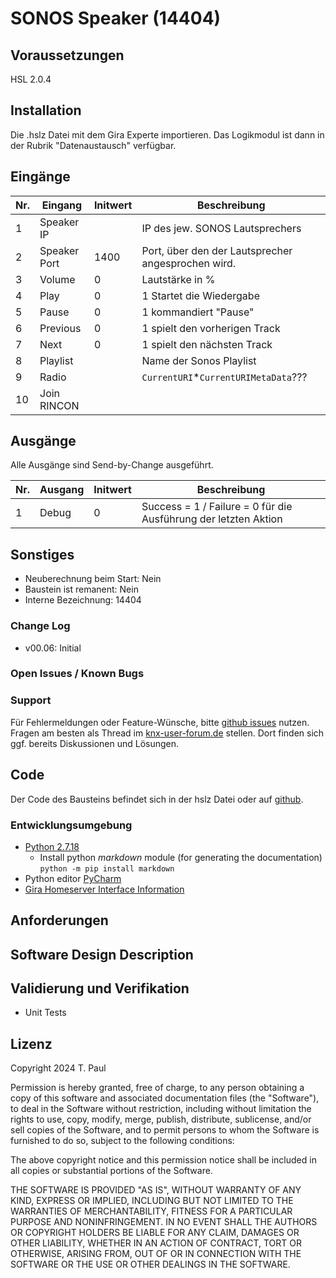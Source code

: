 # SONOS Speaker (14404)

## Voraussetzungen
HSL 2.0.4

## Installation
Die .hslz Datei mit dem Gira Experte importieren. Das Logikmodul ist dann in der Rubrik "Datenaustausch" verfügbar.

## Eingänge

| Nr. | Eingang      | Initwert | Beschreibung                                       |
|-----|--------------|----------|----------------------------------------------------|
| 1   | Speaker IP   |          | IP des jew. SONOS Lautsprechers                    |
 | 2   | Speaker Port | 1400     | Port, über den der Lautsprecher angesprochen wird. |
| 3   | Volume       | 0        | Lautstärke in %                                    | 
| 4   | Play         | 0        | 1 Startet die Wiedergabe                           |
| 5   | Pause        | 0        | 1 kommandiert "Pause"                              | 
| 6   | Previous     | 0        | 1 spielt den vorherigen Track                      |
| 7   | Next         | 0        | 1 spielt den nächsten Track                        |
| 8   | Playlist     |          | Name der Sonos Playlist                            |
| 9   | Radio        |          | `CurrentURI`*`CurrentURIMetaData`???               |
| 10  | Join RINCON  |          |                                                    |



## Ausgänge
Alle Ausgänge sind Send-by-Change ausgeführt.

| Nr. | Ausgang | Initwert | Beschreibung                                                    |
|-----|---------|----------|-----------------------------------------------------------------|
| 1   | Debug   | 0        | Success = 1 / Failure = 0 für die Ausführung der letzten Aktion |


## Sonstiges

- Neuberechnung beim Start: Nein
- Baustein ist remanent: Nein
- Interne Bezeichnung: 14404

### Change Log

- v00.06: Initial

### Open Issues / Known Bugs



### Support

Für Fehlermeldungen oder Feature-Wünsche, bitte [github issues](https://github.com/En3rGy/14401_FeiertageFerien/issues) nutzen.
Fragen am besten als Thread im [knx-user-forum.de](https://knx-user-forum.de) stellen. Dort finden sich ggf. bereits Diskussionen und Lösungen.

## Code

Der Code des Bausteins befindet sich in der hslz Datei oder auf [github](https://github.com/En3rGy/14401_FeiertageFerien).

### Entwicklungsumgebung

- [Python 2.7.18](https://www.python.org/download/releases/2.7/)
    - Install python *markdown* module (for generating the documentation) `python -m pip install markdown`
- Python editor [PyCharm](https://www.jetbrains.com/pycharm/)
- [Gira Homeserver Interface Information](http://www.hs-help.net/hshelp/gira/other_documentation/Schnittstelleninformationen.zip)

## Anforderungen


## Software Design Description



## Validierung und Verifikation

- Unit Tests

## Lizenz

Copyright 2024 T. Paul

Permission is hereby granted, free of charge, to any person obtaining a copy of this software and associated documentation files (the "Software"), to deal in the Software without restriction, including without limitation the rights to use, copy, modify, merge, publish, distribute, sublicense, and/or sell copies of the Software, and to permit persons to whom the Software is furnished to do so, subject to the following conditions:

The above copyright notice and this permission notice shall be included in all copies or substantial portions of the Software.

THE SOFTWARE IS PROVIDED "AS IS", WITHOUT WARRANTY OF ANY KIND, EXPRESS OR IMPLIED, INCLUDING BUT NOT LIMITED TO THE WARRANTIES OF MERCHANTABILITY, FITNESS FOR A PARTICULAR PURPOSE AND NONINFRINGEMENT. IN NO EVENT SHALL THE AUTHORS OR COPYRIGHT HOLDERS BE LIABLE FOR ANY CLAIM, DAMAGES OR OTHER LIABILITY, WHETHER IN AN ACTION OF CONTRACT, TORT OR OTHERWISE, ARISING FROM, OUT OF OR IN CONNECTION WITH THE SOFTWARE OR THE USE OR OTHER DEALINGS IN THE SOFTWARE.
